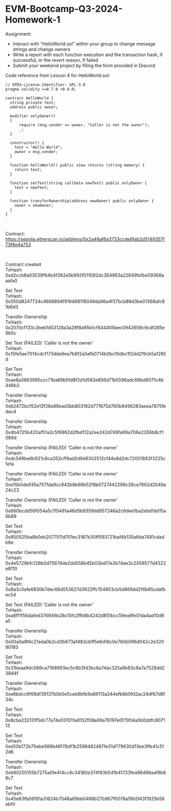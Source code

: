 # EVM-Bootcamp-Q3-2024-Homework-1

Assignment: 

* Interact with “HelloWorld.sol” within your group to change message strings and change owners
* Write a report with each function execution and the transaction hash, if successful, or the revert reason, if failed
* Submit your weekend project by filling the form provided in Discord

Code reference from Lesson 4 for HelloWorld.sol:

    // SPDX-License-Identifier: GPL-3.0
    pragma solidity >=0.7.0 <0.9.0;
      
    contract HelloWorld {
      string private text;
      address public owner;
        
      modifier onlyOwner()
      {
          require (msg.sender == owner, "Caller is not the owner");
          _;
      }
    
      constructor() {
        text = "Hello World";
        owner = msg.sender;
      }
    
      function helloWorld() public view returns (string memory) {
        return text;
      }
    
      function setText(string calldata newText) public onlyOwner {
        text = newText;
      }
    
      function transferOwnership(address newOwner) public onlyOwner {
        owner = newOwner;
      }
    }

<br>

Contract: https://sepolia.etherscan.io/address/0x2a48af6a3733ccde8fab2d5149357f73f8e4a753

<br>

Contract created\
    TxHash: 0xd2ccb8a03539f64b4f262e5b992f011092dc364963a22849fa1be59368aaafa0


Set Text\
    TxHash: 0x550d8247724c4666894f919468116049da96a4f37bcb88d3be01368afc81b6d3

Transfer Ownership\
     TxHash: 0x2070cf133c2beb1d03128a3a28f8a95b1cf844409aec0942659c9cdf285e9b0c
     
Set Text (FAILED) 'Caller is not the owner'\
     TxHash: 0x15fe5ae7014cdcf173dde6ea7b6f2a5afb0714b0bc10dbc1f2dd2f9cb5a1285d

Set Text\
     TxHash: 0xae6a3663995ccc71ba69b5fd8f2d1d583e856d71b5596adc68bd6071c4b446b3

Transfer Ownership\
     TxHash: 0xb2472bcf52e13f26e89ead3bb803182d771675d760b8496283aeea7875fedacd

Transfer Ownership\
     TxHash: 0x4b4725b420af51a2c5f6862d2fbd112a2ee242d749fa69a706e2356b8cf1089d

Transfer Ownership (FAILED) 'Caller is not the owner'\
     TxHash: 0xdc549be6b921c6ca352cff6ad2d9d6302512cf44e8d2dc72001883f3225c1e1a

Transfer Ownership (FAILED) 'Caller is not the owner'\
     TxHash: 0xe15b5de935a757fda9cc942b8b66b52f8b0727442299c28ce7662d2049a24c23

Transfer Ownership (FAILED) 'Caller is not the owner'\
     TxHash: 0x660bcdd56f054a5c115481a46d5b9359dd957246a2c6dee1ba2ebd1dd15a6b89

Set Text\
     TxHash: 0x850525ba8b0eb2077511d701ec3187b30ff593721baf4b135a6da7481cdadb6e

Transfer Ownership\
     TxHash: 0x4e5729bfc128b0d75674de2dd558b45b03bd17e2b74ae3c2459577d4322e8110

Set Text\
     TxHash: 0x8a3c0afe6830b7dec66d553627d3622ffc154903cb5d869dd2f6b85cdafbec54
     
Set Text (FAILED) 'Caller is not the owner'\
     TxHash: 0xa8ff1f56dafed376946b28c15fc2ffb8b4242d851bcc59ea8fe01da4ad10d6a5

Transfer Ownership\
     TxHash: 0x00a0a8f4c21eda0b2cd3b673a1483cb1f5e6d18c0e760b096d042c2e32090183

Set Text\
    TxHash: 0x31beaa9dc566ca7168993ec5c6b3fd3bc6a74ac325a6b83c8a7a7528dd23844f

Transfer Ownership\
     TxHash: 0xe6bdcc6f69df39137b0b5e5ceb9bfb9a86113a244efb6b0fd2ac24df67d6f34c

Set Text\
     TxHash: 0x8cba232131f5dc77a74e031011a8152f08a69a76197e0f7904a0b0ddfc807113

Set Text\
     TxHash: 0xe50b172b75ebe989b46f78df1b2598482487fe31d779630d13ee3ffe41c5f2d6

Transfer Ownership\
     TxHash: 0xb80255155b7275a0fe414cc8c34180e374f83b54fb41733fea96d98aaf8b68c7

Set Text\
    TxHash: 0x45e63fb06f81a31624b7048a69bb0468b27b967f0078a19b5f43f1925b56ebf0
